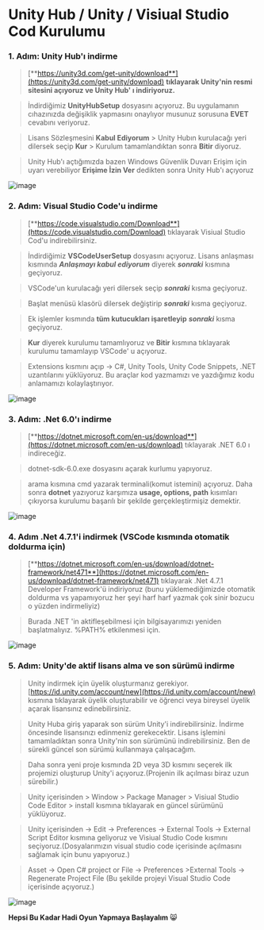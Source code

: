 # Unity Hub / Unity / Visiual Studio Cod Kurulumu

### 1. Adım: Unity Hub'ı indirme

  >[**https://unity3d.com/get-unity/download**](https://unity3d.com/get-unity/download) **tıklayarak Unity'nin resmi sitesini açıyoruz ve Unity Hub' ı indiriyoruz.** 
  
  >İndirdiğimiz **UnityHubSetup** dosyasını açıyoruz. Bu uygulamanın cıhazınızda değişiklik yapmasını onaylıyor musunuz sorusuna **EVET** cevabını veriyoruz. 
  
  >Lisans Sözleşmesini **Kabul Ediyorum** > Unity Hubın kurulacağı yeri dilersek seçip **Kur** > Kurulum tamamlandıktan sonra **Bitir** diyoruz. 
  
  >Unity Hub'ı açtığımızda bazen Windows Güvenlik Duvarı Erişim için uyarı verebiliyor **Erişime İzin Ver** dedikten sonra Unity Hub'ı açıyoruz

![image](https://user-images.githubusercontent.com/82322653/201467807-3124d1ca-c877-4fea-88ca-c09435efc521.png)

### 2. Adım: Visual Studio Code'u indirme

  >[**https://code.visualstudio.com/Download**](https://code.visualstudio.com/Download) tıklayarak Visiual Studio Cod'u indirebilirsiniz.
  
  >İndirdiğimiz **VSCodeUserSetup** dosyasını açıyoruz. Lisans anlaşması kısmında ***Anlaşmayı kabul ediyorum*** diyerek ***sonraki*** kısmına geçiyoruz.

  >VSCode'un kurulacağı yeri dilersek seçip ***sonraki*** kısma geçiyoruz. 

  >Başlat menüsü klasörü dilersek değiştirip ***sonraki*** kısma geçiyoruz.
  
  >Ek işlemler kısmında **tüm kutucukları işaretleyip** ***sonraki*** kısma geçiyoruz.
  
  >**Kur** diyerek kurulumu tamamlıyoruz ve **Bitir** kısmına tıklayarak kurulumu tamamlayıp VSCode' u açıyoruz.
  
  >Extensions kısmını açıp -> C#, Unity Tools, Unity Code Snippets,  .NET  uzantılarını yüklüyoruz. Bu araçlar kod yazmamızı ve yazdığımız kodu anlamamızı kolaylaştırıyor.

![image](https://user-images.githubusercontent.com/82322653/201472661-939ceea9-9379-4997-b248-2cb96e241ac1.png)

### 3. Adım: .Net 6.0'ı indirme

  >[**https://dotnet.microsoft.com/en-us/download**](https://dotnet.microsoft.com/en-us/download) tıklayarak .NET 6.0 ı indireceğiz.
  
  >dotnet-sdk-6.0.exe dosyasını açarak kurlumu yapıyoruz.
  
  >arama kısmına cmd yazarak terminali(komut istemini) açıyoruz. Daha sonra **dotnet** yazıyoruz karşımıza **usage, options, path** kısımları çıkıyorsa kurulumu başarılı bir şekilde gerçekleştirmişiz demektir. 

![image](https://user-images.githubusercontent.com/82322653/201496750-2a282142-8289-4732-9d03-e76813377f34.png)

### 4. Adım .Net 4.7.1'i indirmek (VSCode kısmında otomatik doldurma için)

  >[**https://dotnet.microsoft.com/en-us/download/dotnet-framework/net471**](https://dotnet.microsoft.com/en-us/download/dotnet-framework/net471) tıklayarak .Net 4.7.1 Developer Framework'ü indiriyoruz (bunu yüklemediğimizde otomatik doldurma vs yapamıyoruz her şeyi harf harf yazmak çok sinir bozucu o yüzden indirmeliyiz)
  
  >Burada .NET 'in aktifleşebilmesi için bilgisayarımızı yeniden başlatmalıyız. %PATH% etkilenmesi için.
  
![image](https://user-images.githubusercontent.com/82322653/201497413-84523ab6-cedd-45d3-a57b-d8ea1f830849.png)

  ### 5. Adım: Unity'de aktif lisans alma ve son sürümü indirme
  
  >Unity indirmek için üyelik oluşturmanız gerekiyor. [https://id.unity.com/account/new](https://id.unity.com/account/new) kısmına tıklayarak üyelik oluşturabilir ve öğrenci veya bireysel üyelik açarak lisansınız edinebilirsiniz. 
  
  >Unity Huba giriş yaparak son sürüm Unity'i indirebilirsiniz. İndirme öncesinde lisansınızı edinmeniz gerekecektir. Lisans işlemini tamamladıktan sonra Unity'nin son sürümünü indirebilirsiniz. Ben de sürekli güncel son sürümü kullanmaya çalışacağım.

  >Daha sonra yeni proje kısmında 2D veya 3D kısmını seçerek ilk projemizi oluşturup Unity'i açıyoruz.(Projenin ilk açılması biraz uzun sürebilir.)

  >Unity içerisinden > Window > Package Manager > Visiual Studio Code Editor > install kısmına tıklayarak en güncel sürümünü yüklüyoruz.

  >Unity içerisinden -> Edit -> Preferences -> External Tools -> External Script Editor kısmına geliyoruz ve Visiual Studio Code kısmını seçiyoruz.(Dosyalarımızın visual studio code içerisinde açılmasını sağlamak için bunu yapıyoruz.)
  
  >Asset -> Open C# project or File -> Preferences >External Tools -> Regenerate Project File (Bu şekilde projeyi Visual Studio Code içerisinde açıyoruz.)

![image](https://user-images.githubusercontent.com/82322653/201497327-2bcecb78-80d3-4dfe-87e5-c31fe4a2335a.png)

**Hepsi Bu Kadar Hadi Oyun Yapmaya Başlayalım** 😸
